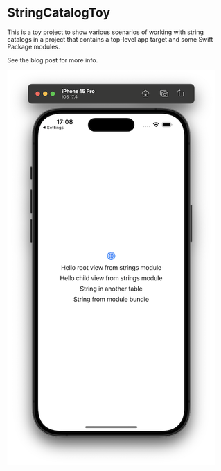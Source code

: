 #  StringCatalogToy

This is a toy project to show various scenarios of working with string catalogs in a project that contains a top-level app target and some Swift Package modules.

See the blog post for more info.

![StringCatalogToy](StringCatalogToy.png)
